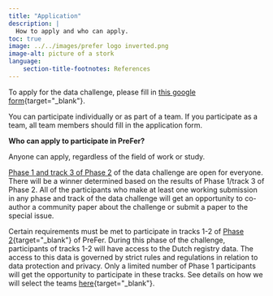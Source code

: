 ```yaml
---
title: "Application"
description: |
  How to apply and who can apply.
toc: true
image: ../../images/prefer logo inverted.png
image-alt: picture of a stork
language: 
    section-title-footnotes: References
---
```


To apply for the data challenge, please fill in [this google form](https://forms.gle/cxc7U24n5ox7A1vu7){target="_blank"}. 

You can participate individually or as part of a team. If you participate as a team, all team members should fill in the application form.

__Who can apply to participate in PreFer?__  

Anyone can apply, regardless of the field of work or study.

[Phase 1 and track 3 of Phase 2](/details/overview/3phases.md) of the data challenge are open for everyone. There will be a winner determined based on the results of Phase 1/track 3 of Phase 2. All of the participants who make at least one working submission in any phase and track of the data challenge will get an opportunity to co-author a community paper about the challenge or submit a paper to the special issue. 

Certain requirements must be met to participate in tracks 1-2 of [Phase 2](/details/overview/3phases.md){target="_blank"} of PreFer. During this phase of the challenge, participants of tracks 1-2 will have access to the Dutch registry data. The access to this data is governed by strict rules and regulations in relation to data protection and privacy. Only a limited number of Phase 1 participants will get the opportunity to participate in these tracks. See details on how we will select the teams [here](/details/overview/4submission_evaluation_winners.md){target="_blank"}.


  